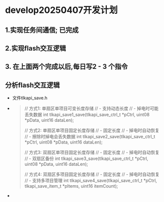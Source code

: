 # develop20250407开发计划
## 1.实现任务间通信; 已完成
## 2.实现flash交互逻辑
## 3. 在上面两个完成以后,每日写2 - 3 个指令
## 分析flash交互逻辑
+ 文件tlkapi_save.h
+ 
  > // 方式1: 单扇区单项目可变长度存储
  > // - 支持动态长度
  > // - 掉电时可能丢失数据
  > int tlkapi_save1_save(tlkapi_save_ctrl_t *pCtrl, uint08 *pData, uint16 dataLen);
  >
  > // 方式2: 单扇区单项目固定长度存储
  > // - 固定长度
  > // - 掉电时自动恢复
  > // - 擦除时掉电会丢失数据
  > int tlkapi_save2_save(tlkapi_save_ctrl_t *pCtrl, uint08 *pData, uint16 dataLen);
  >
  > // 方式3: 双扇区单项目固定长度存储
  > // - 固定长度
  > // - 掉电时自动恢复
  > // - 双扇区备份
  > int tlkapi_save3_save(tlkapi_save_ctrl_t *pCtrl, uint08 *pData, uint16 dataLen);
  >
  > // 方式4: 双扇区多项目固定长度存储
  > // - 固定长度
  > // - 掉电时自动恢复
  > // - 支持多项目管理
  > int tlkapi_save4_save(tlkapi_save_ctrl_t *pCtrl, tlkapi_save_item_t *pItems, uint16 itemCount);
+ 
